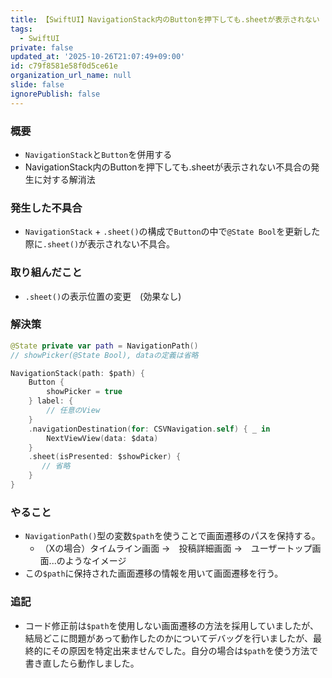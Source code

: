 ```yaml
---
title: 【SwiftUI】NavigationStack内のButtonを押下しても.sheetが表示されない
tags:
  - SwiftUI
private: false
updated_at: '2025-10-26T21:07:49+09:00'
id: c79f8581e58f0d5ce61e
organization_url_name: null
slide: false
ignorePublish: false
---
```

### 概要
* `NavigationStack`と`Button`を併用する
* NavigationStack内のButtonを押下しても.sheetが表示されない不具合の発生に対する解消法

### 発生した不具合
* `NavigationStack` + `.sheet()`の構成で`Button`の中で`@State Bool`を更新した際に`.sheet()`が表示されない不具合。

### 取り組んだこと
* `.sheet()`の表示位置の変更　(効果なし)

### 解決策

```Swift
@State private var path = NavigationPath()
// showPicker(@State Bool), dataの定義は省略

NavigationStack(path: $path) {
    Button {
        showPicker = true
    } label: {
        // 任意のView
    }
    .navigationDestination(for: CSVNavigation.self) { _ in
        NextViewView(data: $data)
    }
    .sheet(isPresented: $showPicker) {
       // 省略
    }
}
```

### やること
* `NavigationPath()`型の変数`$path`を使うことで画面遷移のパスを保持する。
    * （Xの場合）タイムライン画面 ->　投稿詳細画面 ->　ユーザートップ画面...のようなイメージ
* この`$path`に保持された画面遷移の情報を用いて画面遷移を行う。


### 追記
* コード修正前は`$path`を使用しない画面遷移の方法を採用していましたが、結局どこに問題があって動作したのかについてデバッグを行いましたが、最終的にその原因を特定出来ませんでした。自分の場合は`$path`を使う方法で書き直したら動作しました。
